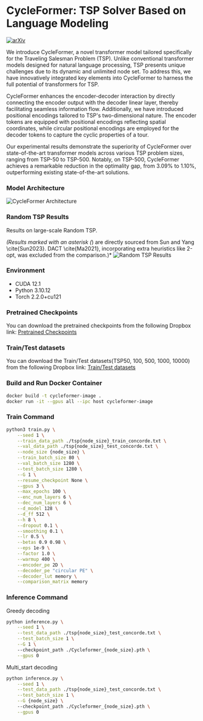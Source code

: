 # CycleFormer: TSP Solver Based on Language Modeling

[![arXiv](https://img.shields.io/badge/arXiv-2405.20042-b31b1b.svg)](https://arxiv.org/abs/2405.20042)

We introduce CycleFormer, a novel transformer model tailored specifically for the Traveling Salesman Problem (TSP). Unlike conventional transformer models designed for natural language processing, TSP presents unique challenges due to its dynamic and unlimited node set. To address this, we have innovatively integrated key elements into CycleFormer to harness the full potential of transformers for TSP.

CycleFormer enhances the encoder-decoder interaction by directly connecting the encoder output with the decoder linear layer, thereby facilitating seamless information flow. Additionally, we have introduced positional encodings tailored to TSP's two-dimensional nature. The encoder tokens are equipped with positional encodings reflecting spatial coordinates, while circular positional encodings are employed for the decoder tokens to capture the cyclic properties of a tour.

Our experimental results demonstrate the superiority of CycleFormer over state-of-the-art transformer models across various TSP problem sizes, ranging from TSP-50 to TSP-500. Notably, on TSP-500, CycleFormer achieves a remarkable reduction in the optimality gap, from 3.09% to 1.10%, outperforming existing state-of-the-art solutions.

### Model Architecture
![CycleFormer Architecture](https://github.com/Giventicket/CycleFormer/assets/39179946/afd33960-7937-4b3e-9912-440db50a439e)

### Random TSP Results
Results on large-scale Random TSP.

*(Results marked with an asterisk (*) are directly sourced from Sun and Yang \cite{Sun2023}. DACT \cite{Ma2021}, incorporating extra heuristics like 2-opt, was excluded from the comparison.)*
![Random TSP Results](https://github.com/Giventicket/CycleFormer/assets/39179946/2069e2a0-8c37-4744-8304-981112704718)

### Environment
- CUDA 12.1
- Python 3.10.12
- Torch 2.2.0+cu121

### Pretrained Checkpoints

You can download the pretrained checkpoints from the following Dropbox link: [Pretrained Checkpoints](https://www.dropbox.com/scl/fo/esg0tp5avpvom1lk1s29c/AImvjtOZwtSnhqWMeQEaxsY?rlkey=69jiuaafx11n4veo6b81ryhpv&st=n6jctnxz&dl=0)

### Train/Test datasets
You can download the Train/Test datasets(TSP50, 100, 500, 1000, 10000) from the following Dropbox link: [Train/Test datasets](https://www.dropbox.com/scl/fo/tw6rjngvn6sxo1k75ddej/ALJNMyz8S5OVXyXEhftbom4?rlkey=zye153wnvgx2ivm7pwea6qbol&st=umlwphc9&dl=0)


### Build and Run Docker Container
```bash
docker build -t cycleformer-image .
docker run -it --gpus all --ipc host cycleformer-image
```

### Train Command
```bash
python3 train.py \
    --seed 1 \
    --train_data_path ./tsp{node_size}_train_concorde.txt \
    --val_data_path ./tsp{node_size}_test_concorde.txt \
    --node_size {node_size} \
    --train_batch_size 80 \
    --val_batch_size 1280 \
    --test_batch_size 1280 \
    --G 1 \
    --resume_checkpoint None \
    --gpus 3 \
    --max_epochs 100 \
    --enc_num_layers 6 \
    --dec_num_layers 6 \
    --d_model 128 \
    --d_ff 512 \
    --h 8 \
    --dropout 0.1 \
    --smoothing 0.1 \
    --lr 0.5 \
    --betas 0.9 0.98 \
    --eps 1e-9 \
    --factor 1.0 \
    --warmup 400 \
    --encoder_pe 2D \
    --decoder_pe "circular PE" \
    --decoder_lut memory \
    --comparison_matrix memory
```

### Inference Command
Greedy decoding
```bash
python inference.py \
    --seed 1 \
    --test_data_path ./tsp{node_size}_test_concorde.txt \
    --test_batch_size 1 \
    --G 1 \ 
    --checkpoint_path ./Cycleformer_{node_size}.pth \
    --gpus 0
```

Multi_start decoding
```bash
python inference.py \
    --seed 1 \
    --test_data_path ./tsp{node_size}_test_concorde.txt \
    --test_batch_size 1 \
    --G {node_size} \ 
    --checkpoint_path ./Cycleformer_{node_size}.pth \
    --gpus 0
```
